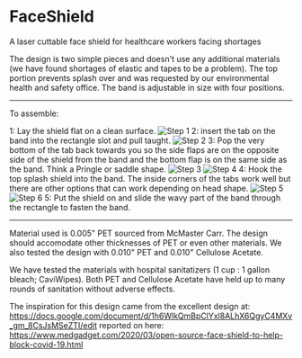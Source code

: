 # FaceShield
A laser cuttable face shield for healthcare workers facing shortages

The design is two simple pieces and doesn't use any additional materials (we have found shortages of elastic and tapes to be a problem). The top portion prevents splash over and was requested by our environmental health and safety office. The band is adjustable in size with four positions. 


----
To assemble:

1: Lay the shield flat on a clean surface.
![Step 1](https://github.com/UIC-Makerspace/FaceShield/images/Step1.png)
2: insert the tab on the band into the rectangle slot and pull taught.
![Step 2](https://github.com/UIC-Makerspace/FaceShield/images/Step2.png)
3: Pop the very bottom of the tab back towards you so the side flaps are on the opposite side of the shield from the band and the bottom flap is on the same side as the band. Think a Pringle or saddle shape.
![Step 3](https://github.com/UIC-Makerspace/FaceShield/images/Step3.png)
![Step 4](https://github.com/UIC-Makerspace/FaceShield/images/Step4.png)
4: Hook the top splash shield into the band. The inside corners of the tabs work well but there are other options that can work depending on head shape. 
![Step 5](https://github.com/UIC-Makerspace/FaceShield/images/Step5.png)
![Step 6](https://github.com/UIC-Makerspace/FaceShield/images/Step6.png)
5: Put the shield on and slide the wavy part of the band through the rectangle to fasten the band. 

----
Material used is 0.005" PET sourced from McMaster Carr. The design should accomodate other thicknesses of PET or even other materials. We also tested the design with 0.010" PET and 0.010" Cellulose Acetate. 

We have tested the materials with hospital sanitatizers (1 cup : 1 gallon bleach; CaviWipes). Both PET and Cellulose Acetate have held up to many rounds of sanitation without adverse effects. 

The inspiration for this design came from the excellent design at: https://docs.google.com/document/d/1h6WlkQmBpClYxl8ALhX6QgyC4MXv_gm_8CsJsMSeZTI/edit reported on here: https://www.medgadget.com/2020/03/open-source-face-shield-to-help-block-covid-19.html

